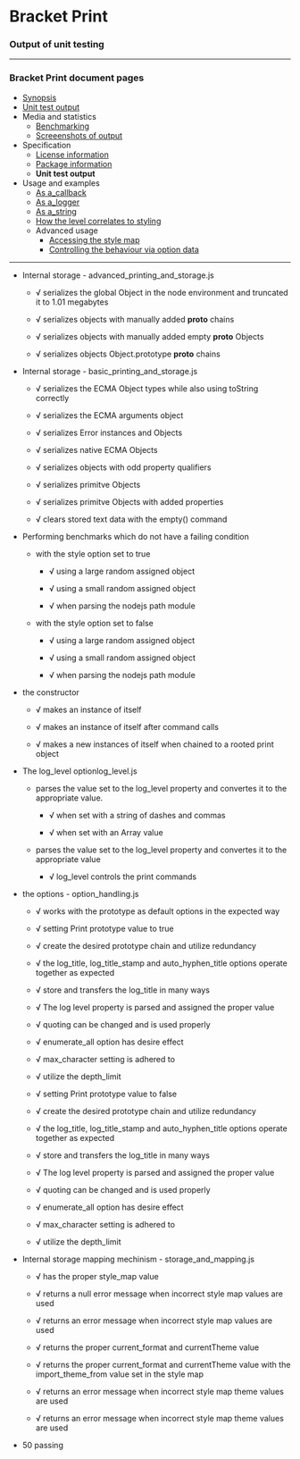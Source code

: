 # Bracket Print
### Output of unit testing
 
----
### Bracket Print document pages
* [Synopsis](https://github.com/restarian/bracket_print/blob/master/docsTemp/synopsis.md)
* [Unit test output](https://github.com/restarian/bracket_print/blob/master/docsTemp/unit_test_output.md)
* Media and statistics
  * [Benchmarking](https://github.com/restarian/bracket_print/blob/master/docsTemp/media_and_statistics/benchmarking.md)
  * [Screeenshots of output](https://github.com/restarian/bracket_print/blob/master/docsTemp/media_and_statistics/screeenshots_of_output.md)
* Specification
  * [License information](https://github.com/restarian/bracket_print/blob/master/docsTemp/specification/license_information.md)
  * [Package information](https://github.com/restarian/bracket_print/blob/master/docsTemp/specification/package_information.md)
  * **Unit test output**
* Usage and examples
  * [As a_callback](https://github.com/restarian/bracket_print/blob/master/docsTemp/usage_and_examples/as_a_callback.md)
  * [As a_logger](https://github.com/restarian/bracket_print/blob/master/docsTemp/usage_and_examples/as_a_logger.md)
  * [As a_string](https://github.com/restarian/bracket_print/blob/master/docsTemp/usage_and_examples/as_a_string.md)
  * [How the level correlates to styling](https://github.com/restarian/bracket_print/blob/master/docsTemp/usage_and_examples/how_the_level_correlates_to_styling.md)
  * Advanced usage
    * [Accessing the style map](https://github.com/restarian/bracket_print/blob/master/docsTemp/usage_and_examples/advanced_usage/accessing_the_style_map.md)
    * [Controlling the behaviour via option data](https://github.com/restarian/bracket_print/blob/master/docsTemp/usage_and_examples/advanced_usage/controlling_the_behaviour_via_option_data.md)
----

  * Internal storage - advanced_printing_and_storage.js

    * √ serializes the global Object in the node environment and truncated it to 1.01 megabytes

    * √ serializes objects with manually added __proto__ chains

    * √ serializes objects with manually added empty __proto__ Objects

    * √ serializes objects Object.prototype __proto__ chains

  * Internal storage - basic_printing_and_storage.js

    * √ serializes the ECMA Object types while also using toString correctly

    * √ serializes the ECMA arguments object

    * √ serializes Error instances and Objects

    * √ serializes native ECMA Objects

    * √ serializes objects with odd property qualifiers

    * √ serializes primitve Objects

    * √ serializes primitve Objects with added properties

    * √ clears stored text data with the empty() command

  * Performing benchmarks which do not have a failing condition

    * with the style option set to true

      * √ using a large random assigned object

      * √ using a small random assigned object

      * √ when parsing the nodejs path module

    * with the style option set to false

      * √ using a large random assigned object

      * √ using a small random assigned object

      * √ when parsing the nodejs path module

  * the constructor

    * √ makes an instance of itself

    * √ makes an instance of itself after command calls

    * √ makes a new instances of itself when chained to a rooted print object

  * The log_level optionlog_level.js

    * parses the value set to the log_level property and convertes it to the appropriate value.

      * √ when set with a string of dashes and commas

      * √ when set with an Array value

    * parses the value set to the log_level property and convertes it to the appropriate value

      * √ log_level controls the print commands

  * the options - option_handling.js

    * √ works with the prototype as default options in the expected way

    * √ setting Print prototype value to true

    * √ create the desired prototype chain and utilize redundancy

    * √ the log_title, log_title_stamp and auto_hyphen_title options operate together as expected

    * √ store and transfers the log_title in many ways

    * √ The log level property is parsed and assigned the proper value

    * √ quoting can be changed and is used properly

    * √ enumerate_all option has desire effect

    * √ max_character setting is adhered to

    * √ utilize the depth_limit

    * √ setting Print prototype value to false

    * √ create the desired prototype chain and utilize redundancy

    * √ the log_title, log_title_stamp and auto_hyphen_title options operate together as expected

    * √ store and transfers the log_title in many ways

    * √ The log level property is parsed and assigned the proper value

    * √ quoting can be changed and is used properly

    * √ enumerate_all option has desire effect

    * √ max_character setting is adhered to

    * √ utilize the depth_limit

  * Internal storage mapping mechinism - storage_and_mapping.js

    * √ has the proper style_map value

    * √ returns a null error message when incorrect style map values are used

    * √ returns an error message when incorrect style map values are used

    * √ returns the proper current_format and currentTheme value

    * √ returns the proper current_format and currentTheme value with the import_theme_from value set in the style map

    * √ returns an error message when incorrect style map theme values are used

    * √ returns an error message when incorrect style map theme values are used


  * 50 passing

